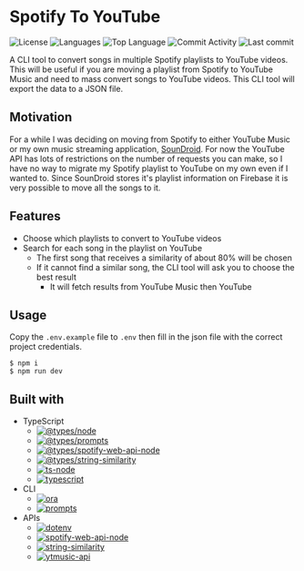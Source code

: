 # Spotify To YouTube

![License](https://img.shields.io/github/license/zS1L3NT/ts-spotify-to-youtube?style=for-the-badge) ![Languages](https://img.shields.io/github/languages/count/zS1L3NT/ts-spotify-to-youtube?style=for-the-badge) ![Top Language](https://img.shields.io/github/languages/top/zS1L3NT/ts-spotify-to-youtube?style=for-the-badge) ![Commit Activity](https://img.shields.io/github/commit-activity/y/zS1L3NT/ts-spotify-to-youtube?style=for-the-badge) ![Last commit](https://img.shields.io/github/last-commit/zS1L3NT/ts-spotify-to-youtube?style=for-the-badge)

A CLI tool to convert songs in multiple Spotify playlists to YouTube videos. This will be useful if you are moving a playlist from Spotify to YouTube Music and need to mass convert songs to YouTube videos. This CLI tool will export the data to a JSON file.

## Motivation

For a while I was deciding on moving from Spotify to either YouTube Music or my own music streaming application, [SounDroid](https://github.com/zS1L3NT/dart-flutter-soundroid). For now the YouTube API has lots of restrictions on the number of requests you can make, so I have no way to migrate my Spotify playlist to YouTube on my own even if I wanted to. Since SounDroid stores it's playlist information on Firebase it is very possible to move all the songs to it.

## Features

-   Choose which playlists to convert to YouTube videos
-   Search for each song in the playlist on YouTube
    -   The first song that receives a similarity of about 80% will be chosen
    -   If it cannot find a similar song, the CLI tool will ask you to choose the best result
        -   It will fetch results from YouTube Music then YouTube

## Usage

Copy the `.env.example` file to `.env` then fill in the json file with the correct project credentials.

```
$ npm i
$ npm run dev
```

## Built with

-   TypeScript
    -   [![@types/node](https://img.shields.io/github/package-json/dependency-version/zS1L3NT/ts-spotify-to-youtube/dev/@types/node?style=flat-square)](https://npmjs.com/package/@types/node)
    -   [![@types/prompts](https://img.shields.io/github/package-json/dependency-version/zS1L3NT/ts-spotify-to-youtube/dev/@types/prompts?style=flat-square)](https://npmjs.com/package/@types/prompts)
    -   [![@types/spotify-web-api-node](https://img.shields.io/github/package-json/dependency-version/zS1L3NT/ts-spotify-to-youtube/dev/@types/spotify-web-api-node?style=flat-square)](https://npmjs.com/package/@types/spotify-web-api-node)
    -   [![@types/string-similarity](https://img.shields.io/github/package-json/dependency-version/zS1L3NT/ts-spotify-to-youtube/dev/@types/string-similarity?style=flat-square)](https://npmjs.com/package/@types/string-similarity)
    -   [![ts-node](https://img.shields.io/github/package-json/dependency-version/zS1L3NT/ts-spotify-to-youtube/dev/ts-node?style=flat-square)](https://npmjs.com/package/ts-node)
    -   [![typescript](https://img.shields.io/github/package-json/dependency-version/zS1L3NT/ts-spotify-to-youtube/dev/typescript?style=flat-square)](https://npmjs.com/package/typescript)
-   CLI
    -   [![ora](https://img.shields.io/github/package-json/dependency-version/zS1L3NT/ts-spotify-to-youtube/ora?style=flat-square)](https://npmjs.com/package/ora)
    -   [![prompts](https://img.shields.io/github/package-json/dependency-version/zS1L3NT/ts-spotify-to-youtube/prompts?style=flat-square)](https://npmjs.com/package/prompts)
-   APIs
    -   [![dotenv](https://img.shields.io/github/package-json/dependency-version/zS1L3NT/ts-spotify-to-youtube/dotenv?style=flat-square)](https://npmjs.com/package/dotenv)
    -   [![spotify-web-api-node](https://img.shields.io/github/package-json/dependency-version/zS1L3NT/ts-spotify-to-youtube/spotify-web-api-node?style=flat-square)](https://npmjs.com/package/spotify-web-api-node)
    -   [![string-similarity](https://img.shields.io/github/package-json/dependency-version/zS1L3NT/ts-spotify-to-youtube/string-similarity?style=flat-square)](https://npmjs.com/package/string-similarity)
    -   [![ytmusic-api](https://img.shields.io/github/package-json/dependency-version/zS1L3NT/ts-spotify-to-youtube/ytmusic-api?style=flat-square)](https://npmjs.com/package/ytmusic-api)
